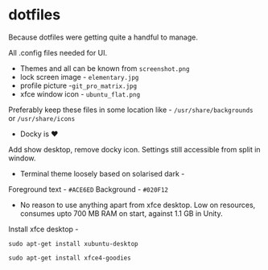 # dotfiles
Because dotfiles were getting quite a handful to manage.

All .config files needed for UI.

* Themes and all can be known from `screenshot.png`
* lock screen image - `elementary.jpg`
* profile picture -`git_pro_matrix.jpg`
* xfce window icon - `ubuntu_flat.png`

 Preferably keep these files in some location like - `/usr/share/backgrounds` or `/usr/share/icons`

* Docky is :heart:

 Add show desktop, remove docky icon. Settings still accessible from split in window.

* Terminal theme loosely based on solarised dark -

 Foreground text - `#ACE6ED`
 Background - `#020F12`

* No reason to use anything apart from xfce desktop. Low on resources, consumes upto 700 MB RAM on start, against 1.1 GB in Unity.

 Install xfce desktop -

 `sudo apt-get install xubuntu-desktop`

 `sudo apt-get install xfce4-goodies`
